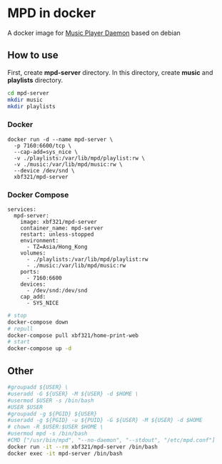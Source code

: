 # MPD in docker

A docker image for [Music Player Daemon](https://www.musicpd.org/) based on debian

## How to use

First, create **mpd-server** directory. In this directory, create **music** and **playlists** directory.

```sh
cd mpd-server
mkdir music
mkdir playlists
```

### Docker

```
docker run -d --name mpd-server \
  -p 7160:6600/tcp \
  --cap-add=sys_nice \
  -v ./playlists:/var/lib/mpd/playlist:rw \
  -v ./music:/var/lib/mpd/music:rw \
  --device /dev/snd \
  xbf321/mpd-server
```

### Docker Compose

```
services:
  mpd-server:
    image: xbf321/mpd-server
    container_name: mpd-server
    restart: unless-stopped
    environment:
      - TZ=Asia/Hong_Kong
    volumes:
      - ./playlists:/var/lib/mpd/playlist:rw
      - ./music:/var/lib/mpd/music:rw
    ports:
      - 7160:6600
    devices:
      - /dev/snd:/dev/snd
    cap_add:
      - SYS_NICE
```

```sh
# stop
docker-compose down
# repull
docker-compose pull xbf321/home-print-web
# start
docker-compose up -d
```

## Other
```sh
#groupadd ${USER} \
#useradd -G ${USER} -M ${USER} -d $HOME \
#usermod $USER -s /bin/bash
#USER $USER
#groupadd -g ${PGID} ${USER}
#useradd -g ${PGID} -u ${PUID} -G ${USER} -M ${USER} -d $HOME
# chown -R $USER:$USER $HOME \
#usermod mpd -s /bin/bash
#CMD ["/usr/bin/mpd", "--no-daemon", "--stdout", "/etc/mpd.conf"]
docker run -it --rm xbf321/mpd-server /bin/bash
docker exec -it mpd-server /bin/bash
```